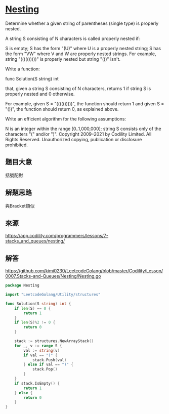 # [Nesting](https://app.codility.com/programmers/lessons/7-stacks_and_queues/nesting/)
Determine whether a given string of parentheses (single type) is properly nested.

A string S consisting of N characters is called properly nested if:

S is empty;
S has the form "(U)" where U is a properly nested string;
S has the form "VW" where V and W are properly nested strings.
For example, string "(()(())())" is properly nested but string "())" isn't.

Write a function:

func Solution(S string) int

that, given a string S consisting of N characters, returns 1 if string S is properly nested and 0 otherwise.

For example, given S = "(()(())())", the function should return 1 and given S = "())", the function should return 0, as explained above.

Write an efficient algorithm for the following assumptions:

N is an integer within the range [0..1,000,000];
string S consists only of the characters "(" and/or ")".
Copyright 2009–2021 by Codility Limited. All Rights Reserved. Unauthorized copying, publication or disclosure prohibited.

## 題目大意
括號配對

## 解題思路
與Bracket類似

## 來源
https://app.codility.com/programmers/lessons/7-stacks_and_queues/nesting/

## 解答
https://github.com/kimi0230/LeetcodeGolang/blob/master/Codility/Lesson/0007.Stacks-and-Queues/Nesting/Nesting.go


```go
package Nesting

import "LeetcodeGolang/Utility/structures"

func Solution(S string) int {
	if len(S) == 0 {
		return 1
	}
	if len(S)%2 != 0 {
		return 0
	}

	stack := structures.NewArrayStack()
	for _, v := range S {
		val := string(v)
		if val == "(" {
			stack.Push(val)
		} else if val == ")" {
			stack.Pop()
		}
	}
	if stack.IsEmpty() {
		return 1
	} else {
		return 0
	}
}
```